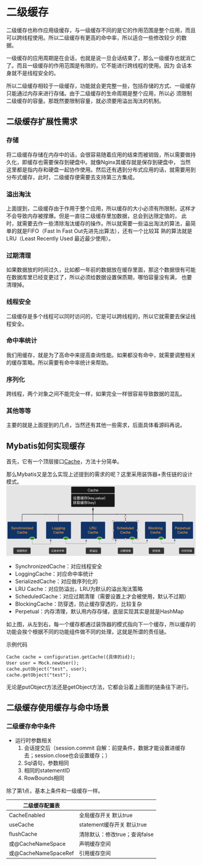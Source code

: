 # 二级缓存
二级缓存也称作应用级缓存，与一级缓存不同的是它的作用范围是整个应用，而且可以跨线程使用。所以二级缓存有更高的命中率，所以适合一些修改较少
的数据。

一级缓存的应用周期是在会话，也就是说一旦会话结束了，那么一级缓存也就消亡了。而且一级缓存的作用范围是有限的，它不能进行跨线程的使用。因为
会话本身就不是线程安全的。

所以二级缓存相较于一级缓存，功能就会更完整一些，包括存储的方式、一级缓存只能通过内存来进行存储。由于二级缓存的生命周期是整个应用，所以必
须限制二级缓存的容量。那既然要限制容量，就必须要用溢出淘汰的机制。
## 二级缓存扩展性需求
### 存储
将二级缓存存储在内存中的话，会很容易随着应用的结束而被销毁，所以需要做持久化，即缓存也需要保存到硬盘中。就像Nginx其缓存就是保存到硬盘中，
当然这里都是指内存和硬盘一起协作使用。然后还有遇到分布式应用的话，就需要用到分布式缓存，此时，二级缓存便需要去支持第三方集成。

### 溢出淘汰
上面提到，二级缓存由于作用于整个应用，所以缓存的大小必须有所限制，这样才不会导致内存被撑爆。但是一直往二级缓存里加数据，总会到达限定值的，
此时，就需要去作一些清除淘汰缓存的操作。所以就需要一些溢出淘汰的算法，最简单的就是FIFO（Fast In Fast Out先进先出算法），还有一个比较耳
熟的算法就是LRU（Least Recently Used 最近最少使用）。

### 过期清理
如果数据放的时间过久，比如都一年前的数据放在缓存里面，那这个数据很有可能在数据库里已经变更过了，所以必须给数据设置保质期，哪怕容量没有满，
也要清理掉。

### 线程安全
二级缓存是多个线程可以同时访问的，它是可以跨线程的，所以它就需要去保证线程安全。

### 命中率统计
我们用缓存，就是为了高命中来提高查询性能。如果都没有命中，就需要调整相关的缓存策略。所以需要有命中率统计来帮助。

### 序列化
跨线程，两个对象之间不能完全一样，如果完全一样很容易导致数据的混乱。

### 其他等等
主要的就是上面提到的几点，当然还有其他一些需求，后面具体看源码再说。

## Mybatis如何实现缓存
首先，它有一个顶层接口[Cache](../src/main/java/org/apache/ibatis/cache/Cache.java)，方法十分简单。

那么Mybatis又是怎么实现上述提到的需求的呢？这里采用装饰器+责任链的设计模式。
![Mybatis的缓存实现主要组件](../img/20210519222238.png)
- SynchronizedCache：对应线程安全
- LoggingCache：对应命中率统计
- SerializedCache：对应做序列化的
- LRU Cache：对应防溢出，LRU为默认的溢出淘汰策略
- ScheduledCache：对应过期清理（需要设置上才会被使用，默认不过期）
- BlockingCache：防穿透，防止缓存穿透的，比较复杂
- Perpetual：内存清理，默认用内存存储，底层实现其实是就是HashMap

如上图，从左到右，每一个缓存都通过装饰器的模式指向下一个缓存，所以缓存的功能会挨个根据不同的功能组件做不同的处理，这就是所谓的责任链。

示例代码
```
Cache cache = configuration.getCache({具体的id});
User user = Mock.newUser();
cache.putObject("test", user);
cache.getObject("test");
```
无论是putObject方法还是getObject方法，它都会沿着上面图的链条往下进行。
## 二级缓存使用缓存与命中场景
### 二级缓存命中条件
- 运行时参数相关
    1. 会话提交后（session.commit 自解：前提条件，数据才能设置进缓存去；session.close也会设置缓存；）
    2. Sql语句，参数相同
    3. 相同的statementID
    4. RowBounds相同
    
除了第1点，基本上条件和一级缓存一样。

| 二级缓存配置表|   | 
|-------- | --------|
| CacheEnabled | 全局缓存开关 默认true |
| useCache | statement缓存开关 默认true  |
| flushCache | 清除默认：修改true；查询false  |
| <cache/>或@CacheNameSpace | 声明缓存空间 |
| <cache-ref/>或@CacheNameSpaceRef | 引用缓存空间